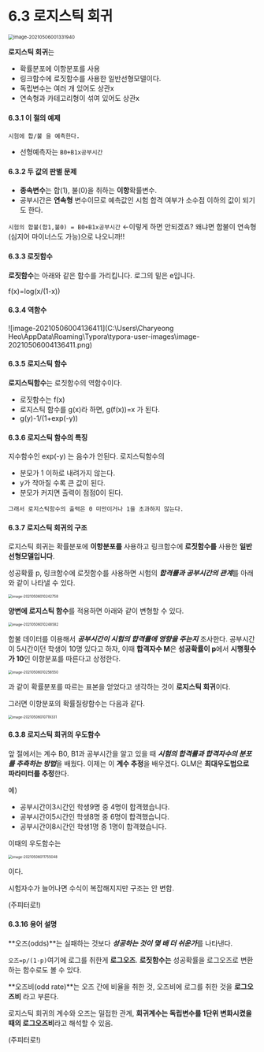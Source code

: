 # 6.3 로지스틱 회귀



<img src="C:\Users\Charyeong Heo\AppData\Roaming\Typora\typora-user-images\image-20210506001331940.png" alt="image-20210506001331940" style="zoom:67%;" />

**로지스틱 회귀**는 

* 확률분포에 이항분포를 사용
* 링크함수에 로짓함수를 사용한 일반선형모델이다.
* 독립변수는 여러 개 있어도 상관x
* 연속형과 카테고리형이 섞여 있어도 상관x



#### 6.3.1 이 절의 예제

`시험에 합/불 을 예측한다.`

* 선형예측자는 `B0+B1x공부시간`



#### 6.3.2 두 값의 판별 문제

* **종속변수**는 합(1), 불(0)을 취하는 **이항**확률변수.
* 공부시간은 **연속형** 변수이므로 예측값인 시험 합격 여부가 소수점 이하의 값이 되기도 한다.

`시험의 합불(합1,불0) = B0+B1x공부시간` ←이렇게 하면 안되겠죠? 왜냐면 합불이 연속형(심지어 마이너스도 가능)으로 나오니까!!



#### 6.3.3 로짓함수

**로짓함수**는 아래와 같은 함수를 가리킵니다. 로그의 밑은 e입니다.

f(x)=log(x/(1-x))



#### 6.3.4 역함수

![image-20210506004136411](C:\Users\Charyeong Heo\AppData\Roaming\Typora\typora-user-images\image-20210506004136411.png)



#### 6.3.5 로지스틱 함수

**로지스틱함수**는 로짓함수의 역함수이다. 

* 로짓함수는 f(x)
* 로지스틱 함수를 g(x)라 하면, g(f(x))=x 가 된다.
* g(y)-1/(1+exp(-y))



#### 6.3.6 로지스틱 함수의 특징

지수함수인 exp(-y) 는 음수가 안된다. 로지스틱함수의 

* 분모가 1 이하로 내려가지 않는다.
* y가 작아질 수록 큰 값이 된다.
* 분모가 커지면 출력이 점점0이 된다.

`그래서 로지스틱함수의 출력은 0 미만이거나 1을 초과하지 않는다.`



#### 6.3.7 로지스틱 회귀의 구조

로지스틱 회귀는 확률분포에 **이항분포를** 사용하고 링크함수에 **로짓함수를** 사용한 **일반선형모델입니다**.

성공확률 p, 링크함수에 로짓함수를 사용하면 시험의 ***합격률과 공부시간의 관계***를 아래와 같이 나타낼 수 있다.

<img src="C:\Users\Charyeong Heo\AppData\Roaming\Typora\typora-user-images\image-20210506010242758.png" alt="image-20210506010242758" style="zoom:50%;" />

**양변에 로지스틱 함수**를 적용하면 아래와 같이 변형할 수 있다.

<img src="C:\Users\Charyeong Heo\AppData\Roaming\Typora\typora-user-images\image-20210506010248582.png" alt="image-20210506010248582" style="zoom:50%;" />

합불 데이터를 이용해서 ***공부시간이 시험의 합격률에 영향을 주는지*** 조사한다. 공부시간이 5시간이던 학생이 10명 있다고 하자, 이때 **합격자수 M**은 **성공확률이 p**에서 **시행횟수가 10**인 이항분포를 따른다고 상정한다.

<img src="C:\Users\Charyeong Heo\AppData\Roaming\Typora\typora-user-images\image-20210506010256550.png" alt="image-20210506010256550" style="zoom:50%;" />

과 같이 확률분포를 따르는 표본을 얻었다고 생각하는 것이 **로지스틱 회귀**이다.

그러면 이항분포의 확률질량함수는 다음과 같다.

<img src="C:\Users\Charyeong Heo\AppData\Roaming\Typora\typora-user-images\image-20210506010719331.png" alt="image-20210506010719331" style="zoom:50%;" />



#### 6.3.8 로지스틱 회귀의 우도함수

앞 절에서는 계수 B0, B1과 공부시간을 알고 있을 때 ***시험의 합격률과 합격자수의 분포를 추측하는 방법***을 배웠다. 이제는 이 **계수 추정**을 배우겠다. GLM은 **최대우도법으로 파라미터를 추정**한다. 

예) 

* 공부시간이3시간인 학생9명 중 4명이 합격했습니다.
* 공부시간이5시간인 학생8명 중 6명이 합격했습니다.
* 공부시간이8시간인 학생1명 중 1명이 합격했습니다.

이때의 우도함수는

<img src="C:\Users\Charyeong Heo\AppData\Roaming\Typora\typora-user-images\image-20210506011755048.png" alt="image-20210506011755048" style="zoom: 50%;" />

이다.

시험자수가 늘어나면 수식이 복잡해지지만 구조는 안 변함.



(주피터로!)



#### 6.3.16 용어 설명

**오즈(odds)**는 실패하는 것보다 ***성공하는 것이 몇 배 더 쉬운가***를 나타낸다.

`오즈=p/(1-p)`여기에 로그를 취한게 **로그오즈**. **로짓함수는** 성공확률을 로그오즈로 변환하는 함수로도 볼 수 있다.

**오즈비(odd rate)**는 오즈 간에 비율을 취한 것, 오즈비에 로그를 취한 것을 **로그오즈비** 라고 부른다.

로지스틱 회귀의 계수와 오즈는 밀접한 관계, **회귀계수는 독립변수를 1단위 변화시켰을 때의 로그오즈비**라고 해석할 수 있음.

(주피터로!)

